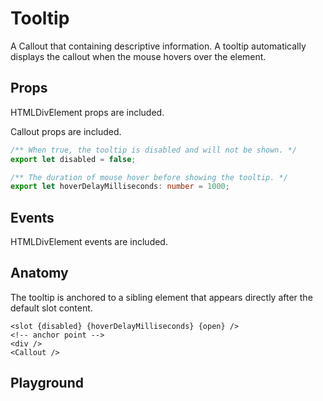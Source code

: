 <script>
    import Link from '$lib/Link.svelte';
    import Playground from './TooltipPlayground.svelte';
</script>

# Tooltip

A <Link href="callout">Callout</Link> that containing descriptive information.
A tooltip automatically displays the callout when the mouse hovers over the element.

## Props

HTMLDivElement props are included.

Callout props are included.

```ts
/** When true, the tooltip is disabled and will not be shown. */
export let disabled = false;

/** The duration of mouse hover before showing the tooltip. */
export let hoverDelayMilliseconds: number = 1000;
```

## Events

HTMLDivElement events are included.

## Anatomy

The tooltip is anchored to a sibling element that appears directly after the default slot content.

```svelte
<slot {disabled} {hoverDelayMilliseconds} {open} />
<!-- anchor point -->
<div />
<Callout />
```

## Playground

<Playground />
